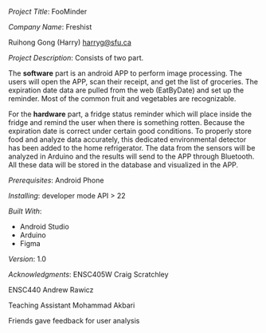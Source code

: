 *Project Title*:
FooMinder

*Company Name*:
Freshist


Ruihong Gong (Harry)
harryg@sfu.ca

*Project Description*:
Consists of two part.

The **software** part is an android APP to perform image processing. 
The users will open the APP, scan their receipt, and get the list of groceries. The expiration date data are pulled from the web (EatByDate) and set up the reminder. Most of the common fruit and vegetables are recognizable.

For the **hardware** part, a fridge status reminder which will place inside the fridge and remind the user when there is something rotten. Because the expiration date is correct under certain good conditions. To properly store food and analyze data accurately, this dedicated environmental detector has been added to the home refrigerator.
The data from the sensors will be analyzed in Arduino and the results will send to the APP through Bluetooth. All these data will be stored in the database and visualized in the APP.

*Prerequisites*:
Android Phone

*Installing*:
developer mode
API > 22

*Built With*:
*  Android Studio
*  Arduino
*  Figma


*Version*:
1.0

*Acknowledgments*:
ENSC405W Craig Scratchley

ENSC440 Andrew Rawicz

Teaching Assistant Mohammad Akbari

Friends gave feedback for user analysis
